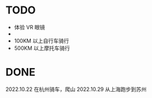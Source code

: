 # TODO
- 体验 VR 眼镜
- 
- 100KM 以上自行车骑行
- 500KM 以上摩托车骑行

# DONE
2022.10.22 在杭州骑车，爬山
2022.10.29 从上海跑步到苏州
